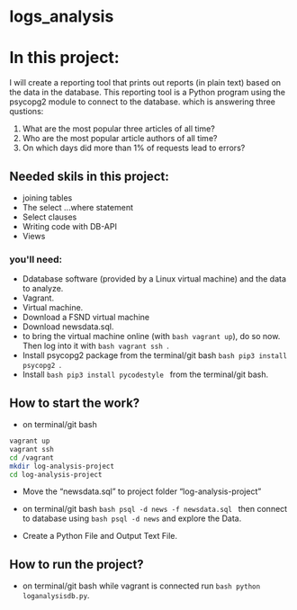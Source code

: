 # logs_analysis

# In this project:

I will create a reporting tool that prints out reports (in plain text) based on the data in the database. This reporting tool is a Python program using the psycopg2 module to connect to the database. which is answering three qustions:
1. What are the most popular three articles of all time? 
2. Who are the most popular article authors of all time?
3. On which days did more than 1% of requests lead to errors?

## Needed skils in this project:

- joining tables
- The select ...where statement
- Select clauses
- Writing code with DB-API
- Views

### you'll need:

- Ddatabase software (provided by a Linux virtual machine) and the data to analyze.
- Vagrant.
- Virtual machine.
- Download	a	FSND	virtual	machine
 - Download newsdata.sql.
- to bring the virtual machine online (with ```bash vagrant up```), do so now. Then log into it with ```bash vagrant ssh ```.
- Install psycopg2 package from the	terminal/git bash ```bash pip3 install psycopg2 ```.
- Install ```bash pip3 install pycodestyle ```  from the	terminal/git bash.

## How to start the work?

- on terminal/git bash
```bash cd vagrant
vagrant up
vagrant ssh
cd /vagrant
mkdir log-analysis-project
cd log-analysis-project 
```
- Move	the	“newsdata.sql”	to project	folder	“log-analysis-project”

- on terminal/git bash ```bash psql -d news -f newsdata.sql ``` then connect	to database	using ```bash psql -d news``` and explore	the	Data.

- Create	a	Python	File	and	Output	Text	File.

## How to run the project?
- on terminal/git bash while vagrant is connected run ```bash python loganalysisdb.py```.
